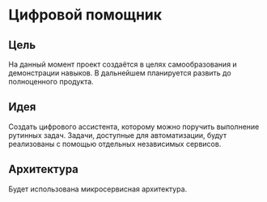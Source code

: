 # Цифровой помощник

## Цель
На данный момент проект создаётся в целях самообразования и демонстрации навыков. В дальнейшем планируется развить до полноценного продукта.

## Идея
Создать цифрового ассистента, которому можно поручить выполнение рутинных задач. Задачи, доступные для автоматизации, будут реализованы с помощью отдельных независимых сервисов. 

## Архитектура
Будет использована микросервисная архитектура. 
